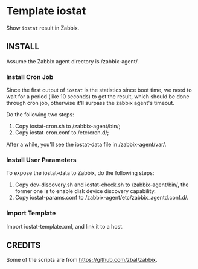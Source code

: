 Template iostat
===============

Show `iostat` result in Zabbix.


INSTALL
-------

Assume the Zabbix agent directory is /zabbix-agent/.

### Install Cron Job

Since the first output of `iostat` is the statistics since boot time, we need to wait for a period (like 10 seconds) to get the result, which should be done through cron job, otherwise it'll surpass the zabbix agent's timeout.

Do the following two steps:

1. Copy iostat-cron.sh to /zabbix-agent/bin/;
2. Copy iostat-cron.conf to /etc/cron.d/;

After a while, you'll see the iostat-data file in /zabbix-agent/var/.

### Install User Parameters

To expose the iostat-data to Zabbix, do the following steps:

1. Copy dev-discovery.sh and iostat-check.sh to /zabbix-agent/bin/, the former one is to enable disk device discovery capability.
2. Copy iostat-params.conf to /zabbix-agent/etc/zabbix_agentd.conf.d/.

### Import Template

Import iostat-template.xml, and link it to a host.


CREDITS
-------

Some of the scripts are from https://github.com/zbal/zabbix.


